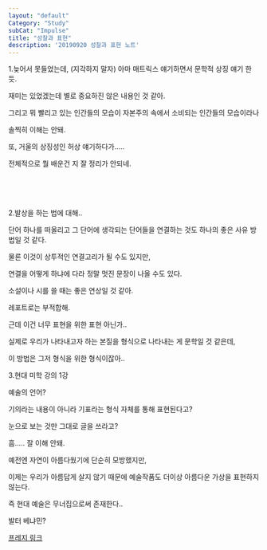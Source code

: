 ```yaml
---
layout: "default"
Category: "Study"
subCat: "Impulse"
title: "성찰과 표현"
description: '20190920 성찰과 표현 노트'
---
```


1.늦어서 못들었는데, (지각하지 말자) 아마 매트릭스 얘기하면서 문학적 상징 얘기 한 듯.

재미는 있었겠는데 별로 중요하진 않은 내용인 것 같아.

그리고 뭐 빨리고 있는 인간들의 모습이 자본주의 속에서 소비되는 인간들의 모습이라나

솔찍히 이해는 안돼.

또, 거울의 상징성인 허상 얘기하다가.....

전체적으로 뭘 배운건 지 잘 정리가 안되네.


<br><br><br>

2.발상을 하는 법에 대해..

단어 하나를 떠올리고 그 단어에 생각되는 단어들을 연결하는 것도 하나의 좋은 사유 방법일 것 같다.

물론 이것이 상투적인 연결고리가 될 수도 있지만,

연결을 어떻게 하냐에 다라 정말 멋진 문장이 나올 수도 있다.

소설이나 시를 쓸 때는 좋은 연상일 것 같아.

레포트로는 부적합해.

근데 이건 너무 표현을 위한 표현 아닌가..

실제로 우리가 나타내고자 하는 본질을 형식으로 나타내는 게 문학일 것 같은데,

이 방법은 그저 형식을 위한 형식이잖아..



3.현대 미학 강의 1강

예술의 언어?

기의라는 내용이 아니라 기표라는 형식 자체를 통해 표현된다고?

눈으로 보는 것만 그대로 글을 쓰라고?

흠..... 잘 이해 안돼.

예전엔 자연이 아름다웠기에 단순히 모방했지만,

이제는 우리가 아름답게 살지 않기 때문에 예술작품도 더이상 아름다운 가상을 표현하지 않는다.

즉 현대 예술은 무너집으로써 존재한다..

발터 베냐민?


<a href = "https://prezi.com/user/oiwhl3szytaa/"> 프레지 링크</a>
